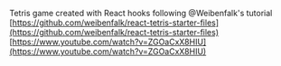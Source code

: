 Tetris game created with React hooks following @Weibenfalk's tutorial [https://github.com/weibenfalk/react-tetris-starter-files](https://github.com/weibenfalk/react-tetris-starter-files)
[https://www.youtube.com/watch?v=ZGOaCxX8HIU](https://www.youtube.com/watch?v=ZGOaCxX8HIU)
